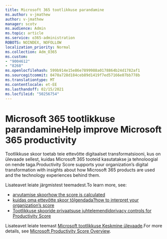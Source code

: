 ```yaml
---
title: Microsoft 365 tootlikkuse parandamine
ms.author: v-jmathew
author: v-jmathew
manager: scotv
ms.audience: Admin
ms.topic: article
ms.service: o365-administration
ROBOTS: NOINDEX, NOFOLLOW
localization_priority: Normal
ms.collection: Adm_O365
ms.custom:
- "9004612"
- "8268"
ms.openlocfilehash: 599b914e15e86e7899988a0178864b24d1782af1
ms.sourcegitcommit: 0470a728d184ceb89d1419f7ed57166e07bb778b
ms.translationtype: MT
ms.contentlocale: et-EE
ms.lasthandoff: 02/15/2021
ms.locfileid: "50256754"
---
```

# <a name="help-improve-microsoft-365-productivity"></a><span data-ttu-id="3e654-102">Microsoft 365 tootlikkuse parandamine</span><span class="sxs-lookup"><span data-stu-id="3e654-102">Help improve Microsoft 365 productivity</span></span>

<span data-ttu-id="3e654-103">Tootlikkuse skoor toetab teie ettevõtte digitaalset transformatsiooni, kus on ülevaade sellest, kuidas Microsoft 365 tooteid kasutatakse ja tehnoloogial on nende taga.</span><span class="sxs-lookup"><span data-stu-id="3e654-103">Productivity Score supports your organization’s digital transformation with insights about how Microsoft 365 products are used and the technology experiences behind them.</span></span>

<span data-ttu-id="3e654-104">Lisateavet leiate järgmistest teemadest.</span><span class="sxs-lookup"><span data-stu-id="3e654-104">To learn more, see:</span></span>

- [<span data-ttu-id="3e654-105">arvutamise skoor</span><span class="sxs-lookup"><span data-stu-id="3e654-105">how the score is calculated</span></span>](https://docs.microsoft.com/microsoft-365/admin/productivity/productivity-score)
- [<span data-ttu-id="3e654-106">kuidas oma ettevõtte skoor tõlgendada?</span><span class="sxs-lookup"><span data-stu-id="3e654-106">how to interpret your organization’s score</span></span>](https://docs.microsoft.com/microsoft-365/admin/productivity/productivity-score)
- [<span data-ttu-id="3e654-107">Tootlikkuse skooride privaatsuse juhtelemendid</span><span class="sxs-lookup"><span data-stu-id="3e654-107">privacy controls for Productivity Score</span></span>](https://docs.microsoft.com/microsoft-365/admin/productivity/privacy)

<span data-ttu-id="3e654-108">Lisateavet leiate teemast [Microsoft tootlikkuse Keskmine ülevaade](https://docs.microsoft.com/microsoft-365/admin/productivity/productivity-score).</span><span class="sxs-lookup"><span data-stu-id="3e654-108">For more details, see [Microsoft Productivity Score Overview](https://docs.microsoft.com/microsoft-365/admin/productivity/productivity-score).</span></span>
